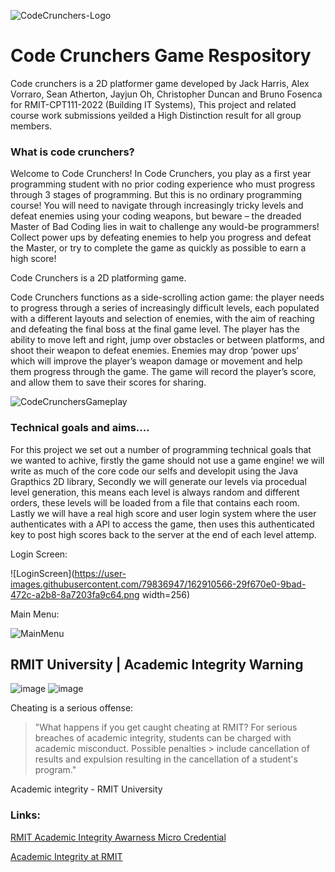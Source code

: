 ![CodeCrunchers-Logo](https://user-images.githubusercontent.com/79836947/162907713-6968206f-8dec-44cb-a3d3-2ddaa1292cbe.png)

# Code Crunchers Game Respository

Code crunchers is a 2D platformer game developed by Jack Harris, Alex Vorraro, Sean Atherton, Jayjun Oh, Christopher Duncan and Bruno Fosenca for RMIT-CPT111-2022 (Building IT Systems), This project and related course work submissions yeilded a High Distinction result for all group members.

### What is code crunchers?

Welcome to Code Crunchers! In Code Crunchers, you play as a first year programming
student with no prior coding experience who must progress through 3 stages of
programming. But this is no ordinary programming course! You will need to navigate
through increasingly tricky levels and defeat enemies using your coding weapons, but
beware – the dreaded Master of Bad Coding lies in wait to challenge any would-be
programmers! Collect power ups by defeating enemies to help you progress and
defeat the Master, or try to complete the game as quickly as possible to earn a high
score!

Code Crunchers is a 2D platforming game.

Code Crunchers functions as a side-scrolling action game: the player needs to
progress through a series of increasingly difficult levels, each populated with a different
layouts and selection of enemies, with the aim of reaching and defeating the final boss
at the final game level. The player has the ability to move left and right, jump over
obstacles or between platforms, and shoot their weapon to defeat enemies. Enemies
may drop ‘power ups’ which will improve the player’s weapon damage or movement
and help them progress through the game. The game will record the player’s score,
and allow them to save their scores for sharing.


![CodeCrunchersGameplay](https://user-images.githubusercontent.com/79836947/162908702-8e2d736e-389d-4199-8589-a65731d0d392.gif)


### Technical goals and aims....

For this project we set out a number of programming technical goals that we wanted to achive, firstly the game should not use a game engine! we will write as much of the core code our selfs and developit using the Java Grapthics 2D library, Secondly we will generate our levels via procedual level generation, this means each level is always random and different orders, these levels will be loaded from a file that contains each room. Lastly we will have a real high score and user login system where the user authenticates with a API to access the game, then uses this authenticated key to post high scores back to the server at the end of each level attemp.

Login Screen:

![LoginScreen](https://user-images.githubusercontent.com/79836947/162910566-29f670e0-9bad-472c-a2b8-8a7203fa9c64.png width=256)

Main Menu:

![MainMenu](https://user-images.githubusercontent.com/79836947/162911416-1a13db2c-d5e2-4598-8a31-7ed2688ae02e.png)


## RMIT University | Academic Integrity Warning


![image](https://user-images.githubusercontent.com/79836947/160737604-273c62fd-1503-4ce6-a292-a351665cc2e1.png#gh-dark-mode-only)
![image](https://user-images.githubusercontent.com/79836947/160738358-eaa88731-2a44-4004-ab9a-3d83a2268742.png#gh-light-mode-only)

Cheating is a serious offense:

> "What happens if you get caught cheating at RMIT? For serious breaches of academic integrity, students can be charged with academic misconduct. Possible penalties > include cancellation of results and expulsion resulting in the cancellation of a student's program."

Academic integrity - RMIT University

### Links:

 [RMIT Academic Integrity Awarness Micro Credential](https://www.rmit.edu.au/study-with-us/levels-of-study/short-courses/academic-integrity-awareness)
 
 [Academic Integrity at RMIT](https://www.rmit.edu.au/students/my-course/assessment-results/academic-integrity)
